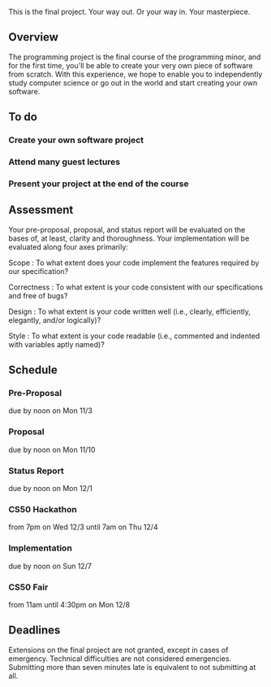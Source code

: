 This is the final project. Your way out. Or your way in. Your masterpiece.

## Overview

The programming project is the final course of the programming minor, and for the first time, you'll be able to create your very own piece of software from scratch. With this experience, we hope to enable you to independently study computer science or go out in the world and start creating your own software.

## To do

### Create your own software project

### Attend many guest lectures

### Present your project at the end of the course




## Assessment

Your pre-proposal, proposal, and status report will be evaluated on the bases of, at least, clarity and thoroughness. Your implementation will be evaluated along four axes primarily:

Scope
: To what extent does your code implement the features required by our specification?

Correctness
: To what extent is your code consistent with our specifications and free of bugs?

Design
: To what extent is your code written well (i.e., clearly, efficiently, elegantly, and/or logically)?

Style
: To what extent is your code readable (i.e., commented and indented with variables aptly named)?

## Schedule

### Pre-Proposal
due by noon on Mon 11/3

### Proposal
due by noon on Mon 11/10

### Status Report
due by noon on Mon 12/1

### CS50 Hackathon
from 7pm on Wed 12/3 until 7am on Thu 12/4

### Implementation
due by noon on Sun 12/7

### CS50 Fair
from 11am until 4:30pm on Mon 12/8

## Deadlines

Extensions on the final project are not granted, except in cases of emergency. Technical difficulties are not considered emergencies. Submitting more than seven minutes late is equivalent to not submitting at all.

